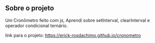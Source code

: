 ## Sobre o projeto

Um Cronômetro feito com js, Aprendi sobre setInterval, clearInterval e operador condicional ternário.

link para o projeto: https://erick-rosdachimo.github.io/cronometro
